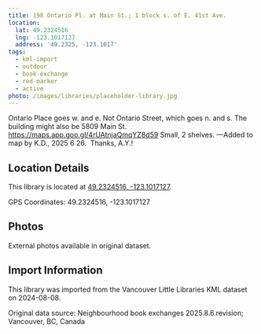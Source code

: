 ```yaml
---
title: 198 Ontario Pl. at Main St.; 1 block s. of E. 41st Ave.
location:
  lat: 49.2324516
  lng: -123.1017127
  address: '49.2325, -123.1017'
tags:
  - kml-import
  - outdoor
  - book-exchange
  - red-marker
  - active
photo: /images/libraries/placeholder-library.jpg
---
```

Ontario Place goes w. and e.
Not Ontario Street, which goes n. and s.
The building might also be 5809 Main St.
https://maps.app.goo.gl/4rUAtnjaQmqYZ8d59
Small, 2 shelves.
—Added to map by K.D., 2025 6 26.  Thanks, A.Y.!

## Location Details

This library is located at [49.2324516, -123.1017127](https://www.google.com/maps?q=49.2324516,-123.1017127).

GPS Coordinates: 49.2324516, -123.1017127

## Photos

External photos available in original dataset.

## Import Information

This library was imported from the Vancouver Little Libraries KML dataset on 2024-08-08.

Original data source: Neighbourhood book exchanges 2025.8.6.revision; Vancouver, BC, Canada
